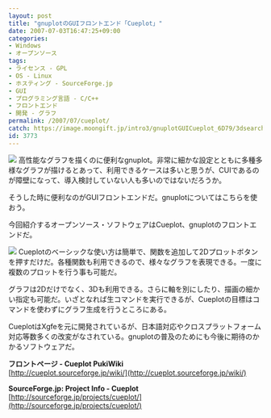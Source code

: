 ```yaml
---
layout: post
title: "gnuplotのGUIフロントエンド「Cueplot」"
date: 2007-07-03T16:47:25+09:00
categories:
- Windows
- オープンソース
tags: 
- ライセンス - GPL
- OS - Linux
- ホスティング - SourceForge.jp
- GUI
- プログラミング言語 - C/C++
- フロントエンド
- 開発 - グラフ
permalink: /2007/07/cueplot/
catch: https://image.moongift.jp/intro3/gnuplotGUICueplot_6D79/3dsearch11_thumb.png
id: 3773
---
```

[![](https://image.moongift.jp/intro3/gnuplotGUICueplot_6D79/3dsearch14_thumb1.png)](https://image.moongift.jp/intro3/gnuplotGUICueplot_6D79/3dsearch143.png) 高性能なグラフを描くのに便利なgnuplot。非常に細かな設定とともに多種多様なグラフが描けるとあって、利用できるケースは多いと思うが、CUIであるのが障壁になって、導入検討していない人も多いのではないだろうか。   
  
そうした時に便利なのがGUIフロントエンドだ。gnuplotについてはこちらを使おう。   
  
今回紹介するオープンソース・ソフトウェアはCueplot、gnuplotのフロントエンドだ。   
  
<!--more-->  
  
[![](https://image.moongift.jp/intro3/gnuplotGUICueplot_6D79/3dsearch11_thumb.png)](https://image.moongift.jp/intro3/gnuplotGUICueplot_6D79/3dsearch112.png) Cueplotのベーシックな使い方は簡単で、関数を追加して2Dプロットボタンを押すだけだ。各種関数も利用できるので、様々なグラフを表現できる。一度に複数のプロットを行う事も可能だ。   
  
グラフは2Dだけでなく、3Dも利用できる。さらに軸を別にしたり、描画の細かい指定も可能だ。いざとなれば生コマンドを実行できるが、Cueplotの目標はコマンドを使わずにグラフ生成を行うところにある。   
  
CueplotはXgfeを元に開発されているが、日本語対応やクロスプラットフォーム対応等数多くの改変がなされている。gnuplotの普及のためにも今後に期待のかかるソフトウェアだ。   
  
**フロントページ - Cueplot PukiWiki**  
[http://cueplot.sourceforge.jp/wiki/](http://cueplot.sourceforge.jp/wiki/)  
  
**SourceForge.jp: Project Info - Cueplot**  
[http://sourceforge.jp/projects/cueplot/](http://sourceforge.jp/projects/cueplot/)